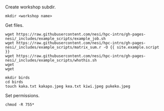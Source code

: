 # 

Create workshop subdir.

```
mkdir <workshop name>
```

Get files.

```
wget https://raw.githubusercontent.com/nesi/hpc-intro/gh-pages-nesi/_includes/example_scripts/example_job.sh
wget https://raw.githubusercontent.com/nesi/hpc-intro/gh-pages-nesi/_includes/example_scripts/matrix_sum.r -O {{ site.example.script }} 
wget https://raw.githubusercontent.com/nesi/hpc-intro/gh-pages-nesi/_includes/example_scripts/whothis.sh
wget 
wget
```

```
mkdir birds
cd birds
touch kaka.txt kakapo.jpeg kea.txt kiwi.jpeg pukeko.jpeg
```

Set permissions.

```
chmod -R 755*
```